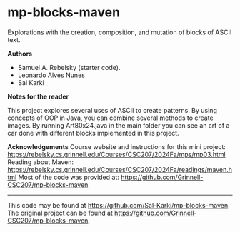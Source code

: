 # mp-blocks-maven

Explorations with the creation, composition, and mutation of blocks of ASCII text.

**Authors**

* Samuel A. Rebelsky (starter code).
* Leonardo Alves Nunes
* Sal Karki

**Notes for the reader**

This project explores several uses of ASCII to create patterns. By using concepts of OOP in Java, you can combine several methods to create images.
By running Art80x24.java in the main folder you can see an art of a car done with different blocks implemented in this project.

**Acknowledgements**
Course website and instructions for this mini project: https://rebelsky.cs.grinnell.edu/Courses/CSC207/2024Fa/mps/mp03.html
Reading about Maven: https://rebelsky.cs.grinnell.edu/Courses/CSC207/2024Fa/readings/maven.html
Most of the code was provided at: https://github.com/Grinnell-CSC207/mp-blocks-maven

---

This code may be found at <https://github.com/Sal-Karki/mp-blocks-maven>. The original project can be found at <https://github.com/Grinnell-CSC207/mp-blocks-maven>.
